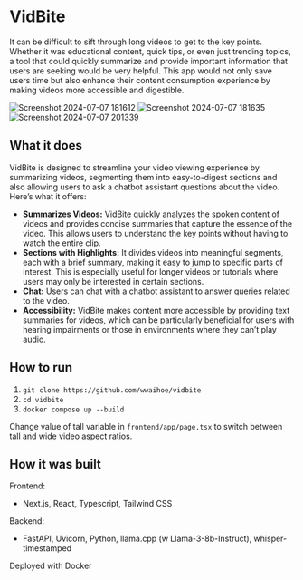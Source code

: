 # VidBite
It can be difficult to sift through long videos to get to the key points. 
Whether it was educational content, quick tips, or even just trending topics, a tool that could quickly summarize and provide important information that users are seeking would be very helpful. 
This app would not only save users time but also enhance their content consumption experience by making videos more accessible and digestible.

![Screenshot 2024-07-07 181612](https://github.com/wwaihoe/vidbite/assets/91514179/3eb0b1ad-c72e-46ea-8366-9c0a9bb26827)
![Screenshot 2024-07-07 181635](https://github.com/wwaihoe/vidbite/assets/91514179/04706c56-eb2f-4dbf-9da6-fe6f38f6cb67)
![Screenshot 2024-07-07 201339](https://github.com/wwaihoe/vidbite/assets/91514179/ad31b916-4b11-4b58-8e7a-0c050af0dd96)

## What it does
VidBite is designed to streamline your video viewing experience by summarizing videos, segmenting them into easy-to-digest sections and also allowing users to ask a chatbot assistant questions about the video. 
Here’s what it offers: 
- **Summarizes Videos:** VidBite quickly analyzes the spoken content of videos and provides concise summaries that capture the essence of the video. This allows users to understand the key points without having to watch the entire clip.
- **Sections with Highlights:** It divides videos into meaningful segments, each with a brief summary, making it easy to jump to specific parts of interest. This is especially useful for longer videos or tutorials where users may only be interested in certain sections.
- **Chat:** Users can chat with a chatbot assistant to answer queries related to the video.
- **Accessibility:** VidBite makes content more accessible by providing text summaries for videos, which can be particularly beneficial for users with hearing impairments or those in environments where they can’t play audio.

## How to run
1. `git clone https://github.com/wwaihoe/vidbite`
2. `cd vidbite`
3. `docker compose up --build`

Change value of tall variable in `frontend/app/page.tsx` to switch between tall and wide video aspect ratios.

## How it was built
Frontend:
- Next.js, React, Typescript, Tailwind CSS

Backend:
- FastAPI, Uvicorn, Python, llama.cpp (w Llama-3-8b-Instruct), whisper-timestamped 

Deployed with Docker
